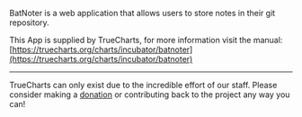 BatNoter is a web application that allows users to store notes in their git repository.

This App is supplied by TrueCharts, for more information visit the manual: [https://truecharts.org/charts/incubator/batnoter](https://truecharts.org/charts/incubator/batnoter)

---

TrueCharts can only exist due to the incredible effort of our staff.
Please consider making a [donation](https://truecharts.org/sponsor) or contributing back to the project any way you can!
